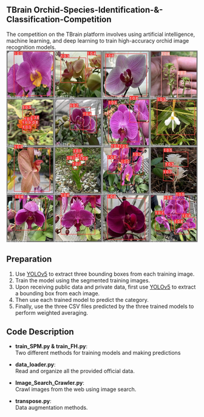 ## TBrain Orchid-Species-Identification-&-Classification-Competition
The competition on the TBrain platform involves using artificial intelligence, machine learning, and deep learning to train high-accuracy orchid image recognition models.
![show1 Image](data/show1.jpg)

## Preparation

1. Use [YOLOv5](https://github.com/ultralytics/yolov5) to extract three bounding boxes from each training image.
2. Train the model using the segmented training images.
3. Upon receiving public data and private data, first use [YOLOv5](https://github.com/ultralytics/yolov5) to extract a bounding box from each image. 
4. Then use each trained model to predict the category.
5. Finally, use the three CSV files predicted by the three trained models to perform weighted averaging.

## Code Description

- **train_SPM.py & train_FH.py**:  
  Two different methods for training models and making predictions

- **data_loader.py**:  
  Read and organize all the provided official data.

- **Image_Search_Crawler.py**:  
  Crawl images from the web using image search.
  
- **transpose.py**:  
  Data augmentation methods.